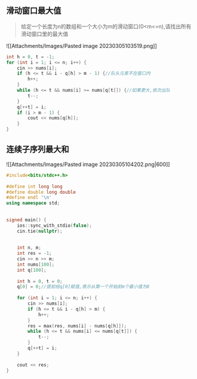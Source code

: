 ## 滑动窗口最大值

>给定一个长度为n的数组和一个大小为m的滑动窗口(0<m<=n),请找出所有滑动窗口里的最大值

![[Attachments/Images/Pasted image 20230305103519.png]]

```c++
int h = 0, t = -1;  
for (int i = 1; i <= n; i++) {  
	cin >> nums[i];  
	if (h <= t && i - q[h] > m - 1) {//队头元素不在窗口内
		h++;  
	}  
	while (h <= t && nums[i] >= nums[q[t]]) {//如果更大,依次出队
		t--;  
	}  
	q[++t] = i;  
	if (i > m - 1) {  
		cout << nums[q[h]];  
	}  
}  
```

## 连续子序列最大和

![[Attachments/Images/Pasted image 20230305104202.png|600]]

```c++
#include<bits/stdc++.h>  
  
#define int long long  
#define double long double  
#define endl '\n'  
using namespace std;  
  
  
signed main() {  
    ios::sync_with_stdio(false);  
    cin.tie(nullptr);  
  
  
    int n, m;  
    int res = -1;  
    cin >> n >> m;  
    int nums[100];  
    int q[100];  
  
    int h = 0, t = 0;  
    q[0] = 0;//提前给q[0]赋值,表示从第一个开始前m个最小值为0  
  
    for (int i = 1; i <= n; i++) {  
        cin >> nums[i];  
        if (h <= t && i - q[h] > m) {  
            h++;  
        }  
        res = max(res, nums[i] - nums[q[h]]);  
        while (h <= t && nums[i] <= nums[q[t]]) {  
            t--;  
        }  
        q[++t] = i;  
    }  
  
    cout << res;  
}
```


